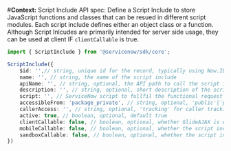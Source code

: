 #**Context:** Script Include API spec: Define a Script Include to store JavaScript functions and classes that can be resued in different script modules. Each script include defines either an object class or a function. Although Script Inlcudes are primarily intended for server side usage, they can be used at client IF `clientCallable` is true.
```typescript
import { ScriptInclude } from '@servicenow/sdk/core';

ScriptInclude({
    $id: '',// string, unique id for the record, typically using Now.ID["value"]
    name: '', // string, the name of the script include
    apiName: '', // string, optional, the API path to call the script include. Default is [scope].[sysName]
    description: '', // string, optional, short description of the script include
    script: '', // ServiceNow script to fullfil the functional request in scripting,
    accessibleFrom: 'package_private', // string, optional, 'public'|'package_private', 'public' if the script include is accessible from all application scopes, 'package_private' if accessible from this application scope only
    callerAccess: '', // string, optional, 'tracking' for caller tracking, 'restriction' for caller restriction, '' for none
    active: true, // boolean, optional, default true
    clientCallable: false, // boolean, optional, whether GlideAJAX is enabled to enable it runnable from browser client, default false
    mobileCallable: false, // boolean, optional, whether the script include is callable from mobile, default false
    sandboxCallable: false, // boolean, optional, whether the script include is callable from sandbox, default false
})
```